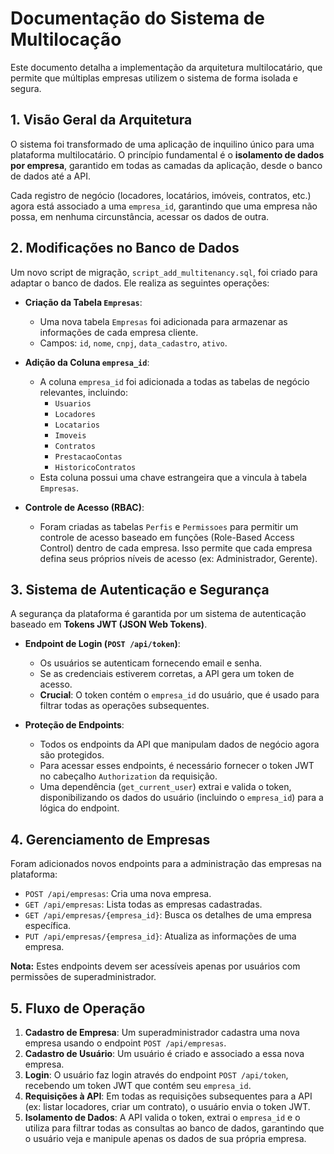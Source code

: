 # Documentação do Sistema de Multilocação

Este documento detalha a implementação da arquitetura multilocatário, que permite que múltiplas empresas utilizem o sistema de forma isolada e segura.

## 1. Visão Geral da Arquitetura

O sistema foi transformado de uma aplicação de inquilino único para uma plataforma multilocatário. O princípio fundamental é o **isolamento de dados por empresa**, garantido em todas as camadas da aplicação, desde o banco de dados até a API.

Cada registro de negócio (locadores, locatários, imóveis, contratos, etc.) agora está associado a uma `empresa_id`, garantindo que uma empresa não possa, em nenhuma circunstância, acessar os dados de outra.

## 2. Modificações no Banco de Dados

Um novo script de migração, `script_add_multitenancy.sql`, foi criado para adaptar o banco de dados. Ele realiza as seguintes operações:

- **Criação da Tabela `Empresas`**:
  - Uma nova tabela `Empresas` foi adicionada para armazenar as informações de cada empresa cliente.
  - Campos: `id`, `nome`, `cnpj`, `data_cadastro`, `ativo`.

- **Adição da Coluna `empresa_id`**:
  - A coluna `empresa_id` foi adicionada a todas as tabelas de negócio relevantes, incluindo:
    - `Usuarios`
    - `Locadores`
    - `Locatarios`
    - `Imoveis`
    - `Contratos`
    - `PrestacaoContas`
    - `HistoricoContratos`
  - Esta coluna possui uma chave estrangeira que a vincula à tabela `Empresas`.

- **Controle de Acesso (RBAC)**:
  - Foram criadas as tabelas `Perfis` e `Permissoes` para permitir um controle de acesso baseado em funções (Role-Based Access Control) dentro de cada empresa. Isso permite que cada empresa defina seus próprios níveis de acesso (ex: Administrador, Gerente).

## 3. Sistema de Autenticação e Segurança

A segurança da plataforma é garantida por um sistema de autenticação baseado em **Tokens JWT (JSON Web Tokens)**.

- **Endpoint de Login (`POST /api/token`)**:
  - Os usuários se autenticam fornecendo email e senha.
  - Se as credenciais estiverem corretas, a API gera um token de acesso.
  - **Crucial**: O token contém o `empresa_id` do usuário, que é usado para filtrar todas as operações subsequentes.

- **Proteção de Endpoints**:
  - Todos os endpoints da API que manipulam dados de negócio agora são protegidos.
  - Para acessar esses endpoints, é necessário fornecer o token JWT no cabeçalho `Authorization` da requisição.
  - Uma dependência (`get_current_user`) extrai e valida o token, disponibilizando os dados do usuário (incluindo o `empresa_id`) para a lógica do endpoint.

## 4. Gerenciamento de Empresas

Foram adicionados novos endpoints para a administração das empresas na plataforma:

- `POST /api/empresas`: Cria uma nova empresa.
- `GET /api/empresas`: Lista todas as empresas cadastradas.
- `GET /api/empresas/{empresa_id}`: Busca os detalhes de uma empresa específica.
- `PUT /api/empresas/{empresa_id}`: Atualiza as informações de uma empresa.

**Nota:** Estes endpoints devem ser acessíveis apenas por usuários com permissões de superadministrador.

## 5. Fluxo de Operação

1.  **Cadastro de Empresa**: Um superadministrador cadastra uma nova empresa usando o endpoint `POST /api/empresas`.
2.  **Cadastro de Usuário**: Um usuário é criado e associado a essa nova empresa.
3.  **Login**: O usuário faz login através do endpoint `POST /api/token`, recebendo um token JWT que contém seu `empresa_id`.
4.  **Requisições à API**: Em todas as requisições subsequentes para a API (ex: listar locadores, criar um contrato), o usuário envia o token JWT.
5.  **Isolamento de Dados**: A API valida o token, extrai o `empresa_id` e o utiliza para filtrar todas as consultas ao banco de dados, garantindo que o usuário veja e manipule apenas os dados de sua própria empresa.
